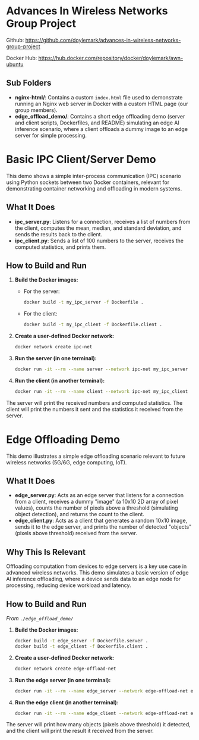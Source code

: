 # Advances In Wireless Networks Group Project

Github: https://github.com/doylemark/advances-in-wireless-networks-group-project

Docker Hub: https://hub.docker.com/repository/docker/doylemark/awn-ubuntu 

## Sub Folders

- **nginx-html/**: Contains a custom `index.html` file used to demonstrate running an Nginx web server in Docker with a custom HTML page (our group members).
- **edge_offload_demo/**: Contains a short edge offloading demo (server and client scripts, Dockerfiles, and README) simulating an edge AI inference scenario, where a client offloads a dummy image to an edge server for simple processing.



# Basic IPC Client/Server Demo

This demo shows a simple inter-process communication (IPC) scenario using Python sockets between two Docker containers, relevant for demonstrating container networking and offloading in modern systems.

## What It Does
- **ipc_server.py**: Listens for a connection, receives a list of numbers from the client, computes the mean, median, and standard deviation, and sends the results back to the client.
- **ipc_client.py**: Sends a list of 100 numbers to the server, receives the computed statistics, and prints them.

## How to Build and Run

1. **Build the Docker images:**
   - For the server:
     ```sh
     docker build -t my_ipc_server -f Dockerfile .
     ```
   - For the client:
     ```sh
     docker build -t my_ipc_client -f Dockerfile.client .
     ```

2. **Create a user-defined Docker network:**
   ```sh
   docker network create ipc-net
   ```

3. **Run the server (in one terminal):**
   ```sh
   docker run -it --rm --name server --network ipc-net my_ipc_server
   ```

4. **Run the client (in another terminal):**
   ```sh
   docker run -it --rm --name client --network ipc-net my_ipc_client
   ```

The server will print the received numbers and computed statistics. The client will print the numbers it sent and the statistics it received from the server.


# Edge Offloading Demo

This demo illustrates a simple edge offloading scenario relevant to future wireless networks (5G/6G, edge computing, IoT).

## What It Does
- **edge_server.py**: Acts as an edge server that listens for a connection from a client, receives a dummy "image" (a 10x10 2D array of pixel values), counts the number of pixels above a threshold (simulating object detection), and returns the count to the client.
- **edge_client.py**: Acts as a client that generates a random 10x10 image, sends it to the edge server, and prints the number of detected "objects" (pixels above threshold) received from the server.

## Why This Is Relevant
Offloading computation from devices to edge servers is a key use case in advanced wireless networks. This demo simulates a basic version of edge AI inference offloading, where a device sends data to an edge node for processing, reducing device workload and latency.

## How to Build and Run

*From `./edge_offload_demo/`*

1. **Build the Docker images:**
   ```sh
   docker build -t edge_server -f Dockerfile.server .
   docker build -t edge_client -f Dockerfile.client .
   ```

2. **Create a user-defined Docker network:**
   ```sh
   docker network create edge-offload-net
   ```

3. **Run the edge server (in one terminal):**
   ```sh
   docker run -it --rm --name edge_server --network edge-offload-net edge_server
   ```

4. **Run the edge client (in another terminal):**
   ```sh
   docker run -it --rm --name edge_client --network edge-offload-net edge_client
   ```

The server will print how many objects (pixels above threshold) it detected, and the client will print the result it received from the server.
